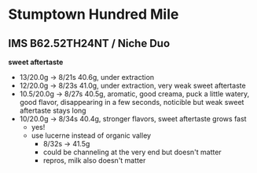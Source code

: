 # Stumptown Hundred Mile

## IMS B62.52TH24NT / Niche Duo

**sweet aftertaste**

- 13/20.0g -> 8/21s 40.6g, under extraction
- 12/20.0g -> 8/23s 41.0g, under extraction, very weak sweet aftertaste
- 10.5/20.0g -> 8/27s 40.5g, aromatic, good creama, puck a little watery, good flavor, disappearing in a few seconds, noticible but weak sweet aftertaste stays long
- 10/20.0g -> 8/34s 40.4g, stronger flavors, sweet aftertaste grows fast
  - yes!
  - use lucerne instead of organic valley
    - 8/32s -> 41.5g
    - could be channeling at the very end but doesn't matter
    - repros, milk also doesn't matter
